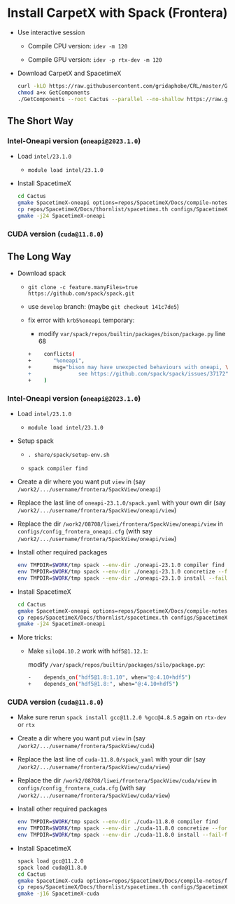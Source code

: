 # Install CarpetX with Spack (Frontera)

* Use interactive session

    - Compile CPU version: `idev -m 120`

    - Compile GPU version: `idev -p rtx-dev -m 120`

* Download CarpetX and SpacetimeX

    ```bash
    curl -kLO https://raw.githubusercontent.com/gridaphobe/CRL/master/GetComponents
    chmod a+x GetComponents
    ./GetComponents --root Cactus --parallel --no-shallow https://raw.githubusercontent.com/lwJi/SpacetimeX/main/Docs/thornlist/spacetimex.th
    ```


## The Short Way

### Intel-Oneapi version (`oneapi@2023.1.0`)

* Load `intel/23.1.0`

    - `module load intel/23.1.0`

* Install SpacetimeX

    ```bash
    cd Cactus
    gmake SpacetimeX-oneapi options=repos/SpacetimeX/Docs/compile-notes/frontera/configs/config-frontera-oneapi.cfg
    cp repos/SpacetimeX/Docs/thornlist/spacetimex.th configs/SpacetimeX-oneapi/ThornList
    gmake -j24 SpacetimeX-oneapi
    ```

### CUDA version (`cuda@11.8.0`)


## The Long Way

* Download spack

    - `git clone -c feature.manyFiles=true https://github.com/spack/spack.git`
    
    - use `develop` branch: (maybe `git checkout 141c7de5`)

    - fix error with `krb5%oneapi` temporary:
        * modify `var/spack/repos/builtin/packages/bison/package.py` line 68
        ```bash
        +    conflicts(
        +       "%oneapi",
        +       msg="bison may have unexpected behaviours with oneapi, \
        +               see https://github.com/spack/spack/issues/37172",
        +    )
        ```

### Intel-Oneapi version (`oneapi@2023.1.0`)

* Load `intel/23.1.0`

    - `module load intel/23.1.0`

* Setup spack

    - `. share/spack/setup-env.sh`
    
    - `spack compiler find`

* Create a dir where you want put `view` in (say `/work2/.../username/frontera/SpackView/oneapi`)

* Replace the last line of `oneapi-23.1.0/spack.yaml` with your own dir (say `/work2/.../username/frontera/SpackView/oneapi/view`)

* Replace the dir `/work2/08708/liwei/frontera/SpackView/oneapi/view` in `configs/config_frontera_oneapi.cfg` (with say `/work2/.../username/frontera/SpackView/oneapi/view`)

* Install other required packages

    ```bash
    env TMPDIR=$WORK/tmp spack --env-dir ./oneapi-23.1.0 compiler find
    env TMPDIR=$WORK/tmp spack --env-dir ./oneapi-23.1.0 concretize --force
    env TMPDIR=$WORK/tmp spack --env-dir ./oneapi-23.1.0 install --fail-fast
    ```

* Install SpacetimeX

    ```bash
    cd Cactus
    gmake SpacetimeX-oneapi options=repos/SpacetimeX/Docs/compile-notes/frontera/configs/config-frontera-oneapi.cfg
    cp repos/SpacetimeX/Docs/thornlist/spacetimex.th configs/SpacetimeX-oneapi/ThornList
    gmake -j24 SpacetimeX-oneapi
    ```

* More tricks:

    * Make `silo@4.10.2` work with `hdf5@1.12.1`:
    
        modify `/var/spack/repos/builtin/packages/silo/package.py`:

        ```bash
        -    depends_on("hdf5@1.8:1.10", when="@:4.10+hdf5")
        +    depends_on("hdf5@1.8:", when="@:4.10+hdf5")
        ```


### CUDA version (`cuda@11.8.0`)

* Make sure rerun `spack install gcc@11.2.0 %gcc@4.8.5` again on `rtx-dev` or `rtx`

* Create a dir where you want put `view` in (say `/work2/.../username/frontera/SpackView/cuda`)

* Replace the last line of `cuda-11.8.0/spack_yaml` with your dir (say `/work2/.../username/frontera/SpackView/cuda/view`)

* Replace the dir `/work2/08708/liwei/frontera/SpackView/cuda/view` in `configs/config_frontera_cuda.cfg` (with say `/work2/.../username/frontera/SpackView/cuda/view`)

* Install other required packages

    ```bash
    env TMPDIR=$WORK/tmp spack --env-dir ./cuda-11.8.0 compiler find
    env TMPDIR=$WORK/tmp spack --env-dir ./cuda-11.8.0 concretize --force
    env TMPDIR=$WORK/tmp spack --env-dir ./cuda-11.8.0 install --fail-fast
    ```

* Install SpacetimeX

    ```bash
    spack load gcc@11.2.0
    spack load cuda@11.8.0
    cd Cactus
    gmake SpacetimeX-cuda options=repos/SpacetimeX/Docs/compile-notes/frontera/configs/config-frontera-cuda.cfg
    cp repos/SpacetimeX/Docs/thornlist/spacetimex.th configs/SpacetimeX-cuda/ThornList
    gmake -j16 SpacetimeX-cuda
    ```
